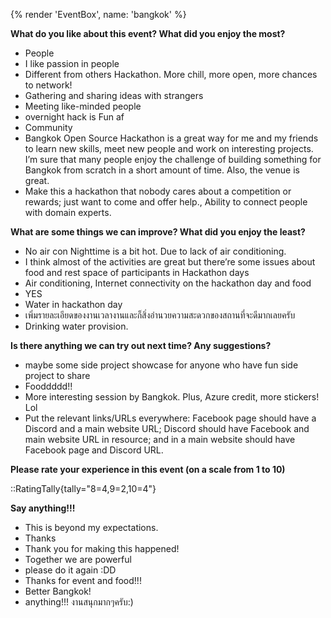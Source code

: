 {% render 'EventBox', name: 'bangkok' %}

**What do you like about this event? What did you enjoy the most?**

* People
* I like passion in people
* Different from others Hackathon. More chill, more open, more chances to network!
* Gathering and sharing ideas with strangers
* Meeting like-minded people
* overnight hack is Fun af
* Community
* Bangkok Open Source Hackathon is a great way for me and my friends to learn new skills, meet new people and work on interesting projects. I’m sure that many people enjoy the challenge of building something for Bangkok from scratch in a short amount of time. Also, the venue is great.
* Make this a hackathon that nobody cares about a competition or rewards; just want to come and offer help., Ability to connect people with domain experts.

**What are some things we can improve? What did you enjoy the least?**

* No air con
Nighttime is a bit hot. Due to lack of air conditioning.
* I think almost of the activities are great but there’re some issues about food and rest space of participants in Hackathon days
* Air conditioning, Internet connectivity on the hackathon day and food
* YES
* Water in hackathon day
* เพิ่มรายละเอียดของงานเวลางานและก็สิ่งอำนวยความสะดวกของสถานที่จะดีมากเลยครับ
* Drinking water provision.

**Is there anything we can try out next time? Any suggestions?**

* maybe some side project showcase for anyone who have fun side project to share
* Fooddddd!!
* More interesting session by Bangkok. Plus, Azure credit, more stickers! Lol
* Put the relevant links/URLs everywhere: Facebook page should have a Discord and a main website URL; Discord should have Facebook and main website URL in resource; and in a main website should have Facebook page and Discord URL.

**Please rate your experience in this event (on a scale from 1 to 10)**

::RatingTally{tally="8=4,9=2,10=4"}

**Say anything!!!**

* This is beyond my expectations.
* Thanks
* Thank you for making this happened!
* Together we are powerful
* please do it again :DD
* Thanks for event and food!!!
* Better Bangkok!
* anything!!! งานสนุกมากๆครับ:)

